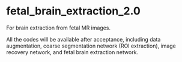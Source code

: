# fetal_brain_extraction_2.0
For brain extraction from fetal MR images.

All the codes will be available after acceptance, including data augmentation, coarse segmentation network (ROI extraction), image recovery network, and fetal brain extraction network.
